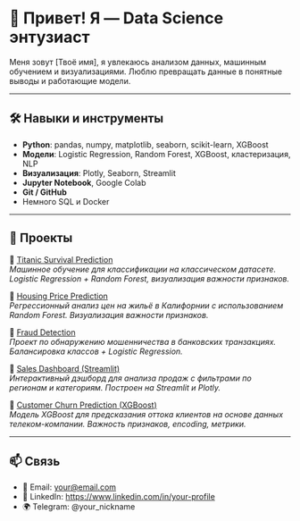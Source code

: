 
# 👋 Привет! Я — Data Science энтузиаст

Меня зовут [Твоё имя], я увлекаюсь анализом данных, машинным обучением и визуализациями. Люблю превращать данные в понятные выводы и работающие модели.

---

## 🛠️ Навыки и инструменты

- **Python**: pandas, numpy, matplotlib, seaborn, scikit-learn, XGBoost
- **Модели**: Logistic Regression, Random Forest, XGBoost, кластеризация, NLP
- **Визуализация**: Plotly, Seaborn, Streamlit
- **Jupyter Notebook**, Google Colab
- **Git / GitHub**
- Немного SQL и Docker

---

## 📁 Проекты

🔹 [Titanic Survival Prediction](https://github.com/your-username/titanic-survival-analysis)  
_Машинное обучение для классификации на классическом датасете. Logistic Regression + Random Forest, визуализация важности признаков._

🔹 [Housing Price Prediction](https://github.com/your-username/housing-price-prediction)  
_Регрессионный анализ цен на жильё в Калифорнии с использованием Random Forest. Визуализация важности признаков._

🔹 [Fraud Detection](https://github.com/your-username/fraud-detection)  
_Проект по обнаружению мошенничества в банковских транзакциях. Балансировка классов + Logistic Regression._

🔹 [Sales Dashboard (Streamlit)](https://github.com/your-username/streamlit-sales-dashboard)  
_Интерактивный дэшборд для анализа продаж с фильтрами по регионам и категориям. Построен на Streamlit и Plotly._

🔹 [Customer Churn Prediction (XGBoost)](https://github.com/your-username/churn-prediction-xgboost)  
_Модель XGBoost для предсказания оттока клиентов на основе данных телеком-компании. Важность признаков, encoding, метрики._

---

## 📫 Связь

- 📧 Email: your@email.com
- 💼 LinkedIn: https://www.linkedin.com/in/your-profile
- 🌍 Telegram: @your_nickname
